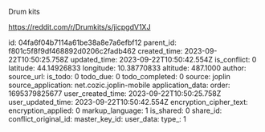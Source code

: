 Drum kits

https://reddit.com/r/Drumkits/s/jicpgdV1XJ

id: 04fa6f04b7114a61be38a8e7a6efbf12
parent_id: f801c5f8f9df468892d0206c2fadb462
created_time: 2023-09-22T10:50:25.758Z
updated_time: 2023-09-22T10:50:42.554Z
is_conflict: 0
latitude: 44.14926833
longitude: 10.38770833
altitude: 487.1000
author: 
source_url: 
is_todo: 0
todo_due: 0
todo_completed: 0
source: joplin
source_application: net.cozic.joplin-mobile
application_data: 
order: 1695379825677
user_created_time: 2023-09-22T10:50:25.758Z
user_updated_time: 2023-09-22T10:50:42.554Z
encryption_cipher_text: 
encryption_applied: 0
markup_language: 1
is_shared: 0
share_id: 
conflict_original_id: 
master_key_id: 
user_data: 
type_: 1